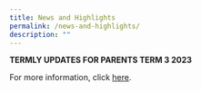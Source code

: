 ```yaml
---
title: News and Highlights
permalink: /news-and-highlights/
description: ""
---
```

**TERMLY UPDATES FOR PARENTS TERM 3 2023**

For more information, click [here](/files/2023%20termly_updates_for_parents_(t3)%20fv.pdf).
